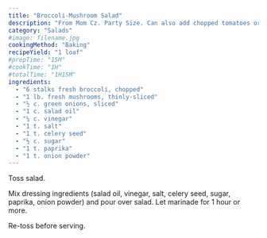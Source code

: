 ```yaml
---
title: "Broccoli-Mushroom Salad"
description: "From Mom Cz. Party Size. Can also add chopped tomatoes or thin wedges – but add just before serving or they will get soggy and mushy."
category: "Salads"
#image: filename.jpg
cookingMethod: "Baking"
recipeYield: "1 loaf"
#prepTime: "15M"
#cookTime: "1H"
#totalTime: "1H15M"
ingredients:
  - "6 stalks fresh broccoli, chopped"
  - "1 lb. fresh mushrooms, thinly-sliced"
  - "½ c. green onions, sliced"
  - "1 c. salad oil"
  - "¼ c. vinegar"
  - "1 t. salt"
  - "1 t. celery seed"
  - "½ c. sugar"
  - "1 t. paprika"
  - "1 t. onion powder"
---
```


Toss salad.

Mix dressing ingredients (salad oil, vinegar, salt, celery seed, sugar, paprika, 
onion powder) and pour over salad. Let marinade for 1 hour or more.

Re-toss before serving.
